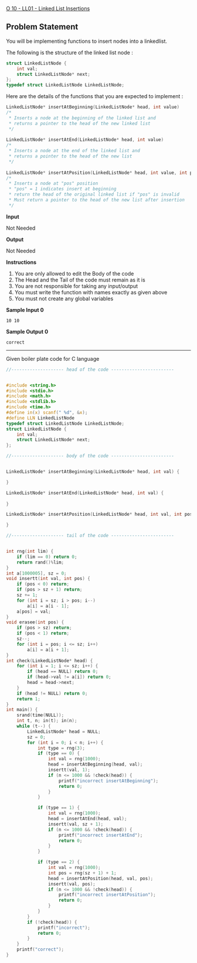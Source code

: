 [O 10 - LL01 - Linked List Insertions](https://www.hackerrank.com/contests/may-jun-2023-ccc-lbrce-coding-practice-open/challenges/ll01-linked-list-insertions)

**Problem Statement**
---
You will be implementing functions to insert nodes into a linkedlist.

The following is the structure of the linked list node :

```C
struct LinkedListNode {
	int val;
    struct LinkedListNode* next;
};
typedef struct LinkedListNode LinkedListNode;
```

Here are the details of the functions that you are expected to implement :

```C
LinkedListNode* insertAtBeginning(LinkedListNode* head, int value)
/* 
 * Inserts a node at the beginning of the linked list and
 * returns a pointer to the head of the new linked list
 */
 
LinkedListNode* insertAtEnd(LinkedListNode* head, int value)
/*
 * Inserts a node at the end of the linked list and
 * returns a pointer to the head of the new list
 */
 
LinkedListNode* insertAtPosition(LinkedListNode* head, int value, int pos)
/*
 * Inserts a node at "pos" position
 * "pos" = 1 indicates insert at beginning
 * return the head of the original linked list if "pos" is invalid
 * Must return a pointer to the head of the new list after insertion
 */
```

**Input**

Not Needed

**Output**

Not Needed

**Instructions**

1. You are only allowed to edit the Body of the code
2. The Head and the Tail of the code must remain as it is
3. You are not responsible for taking any input/output
4. You must write the function with names exactly as given above
5. You must not create any global variables

**Sample Input 0**

```
10 10
```

**Sample Output 0**

```
correct
```

---

Given boiler plate code for C language

```C
//-------------------- head of the code ------------------------


#include <string.h>
#include <stdio.h>
#include <math.h>
#include <stdlib.h>
#include <time.h>
#define in(x) scanf(" %d", &x);
#define LLN LinkedListNode
typedef struct LinkedListNode LinkedListNode;
struct LinkedListNode {
	int val;
	struct LinkedListNode* next;
};

//-------------------- body of the code ------------------------


LinkedListNode* insertAtBeginning(LinkedListNode* head, int val) {

}

LinkedListNode* insertAtEnd(LinkedListNode* head, int val) {
  
}

LinkedListNode* insertAtPosition(LinkedListNode* head, int val, int pos) {

}

//-------------------- tail of the code ------------------------


int rng(int lim) {
	if (lim == 0) return 0;
	return rand()%lim;
}
int a[1000005], sz = 0;
void insertt(int val, int pos) {
	if (pos < 0) return;
	if (pos > sz + 1) return;
	sz += 1;
	for (int i = sz; i > pos; i--)
		a[i] = a[i - 1];
	a[pos] = val;
}
void erasee(int pos) {
	if (pos > sz) return;
	if (pos < 1) return;
	sz--;
	for (int i = pos; i <= sz; i++)
		a[i] = a[i + 1];
}
int check(LinkedListNode* head) {
	for (int i = 1; i <= sz; i++) {
		if (head == NULL) return 0;
		if (head->val != a[i]) return 0;
		head = head->next;
	}	
	if (head != NULL) return 0;
	return 1;
}
int main() {
	srand(time(NULL));
	int t, n; in(t); in(n);
	while (t--) {
		LinkedListNode* head = NULL;
		sz = 0;
		for (int i = 0; i < n; i++) {
			int type = rng(3);
			if (type == 0) {
				int val = rng(1000);
				head = insertAtBeginning(head, val);
				insertt(val, 1);
				if (n <= 1000 && !check(head)) {
					printf("incorrect insertAtBeginning");
					return 0;
				}
			}

			if (type == 1) {
				int val = rng(1000);
				head = insertAtEnd(head, val);
				insertt(val, sz + 1);
				if (n <= 1000 && !check(head)) {
					printf("incorrect insertAtEnd");
					return 0;
				}
			}

			if (type == 2) {
				int val = rng(1000);
				int pos = rng(sz + 1) + 1;
				head = insertAtPosition(head, val, pos);
				insertt(val, pos);
				if (n <= 1000 && !check(head)) {
					printf("incorrect insertAtPosition");
					return 0;
				}
			}
		}
      	if (!check(head)) {
        	printf("incorrect");
            return 0;
        }
	}
	printf("correct");
}
```